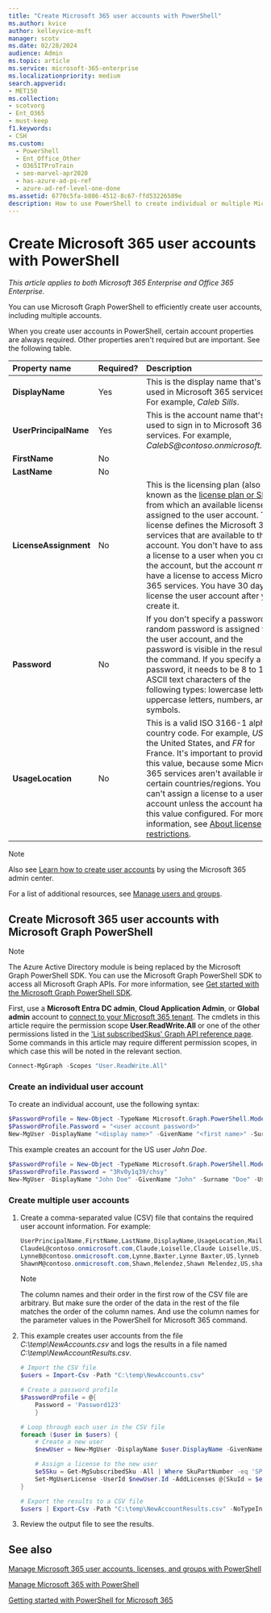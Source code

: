 ```yaml
---
title: "Create Microsoft 365 user accounts with PowerShell"
ms.author: kvice
author: kelleyvice-msft
manager: scotv
ms.date: 02/28/2024
audience: Admin
ms.topic: article
ms.service: microsoft-365-enterprise
ms.localizationpriority: medium
search.appverid:
- MET150
ms.collection: 
- scotvorg
- Ent_O365
- must-keep
f1.keywords:
- CSH
ms.custom:
  - PowerShell
  - Ent_Office_Other
  - O365ITProTrain
  - seo-marvel-apr2020
  - has-azure-ad-ps-ref
  - azure-ad-ref-level-one-done
ms.assetid: 6770c5fa-b886-4512-8c67-ffd53226589e
description: How to use PowerShell to create individual or multiple Microsoft 365 user accounts.
---
```


# Create Microsoft 365 user accounts with PowerShell

*This article applies to both Microsoft 365 Enterprise and Office 365 Enterprise.*

You can use Microsoft Graph PowerShell to efficiently create user accounts, including multiple accounts.

When you create user accounts in PowerShell, certain account properties are always required. Other properties aren't required but are important. See the following table.
  
|**Property name**|**Required?**|**Description**|
|:-----|:-----|:-----|
|**DisplayName** <br/> |Yes  <br/> |This is the display name that's used in Microsoft 365 services. For example, *Caleb Sills*. <br/> |
|**UserPrincipalName** <br/> |Yes  <br/> |This is the account name that's used to sign in to Microsoft 365 services. For example, *CalebS\@contoso.onmicrosoft.com*.  <br/> |
|**FirstName** <br/> |No  <br/> ||
|**LastName** <br/> |No  <br/> ||
|**LicenseAssignment** <br/> |No  <br/> |This is the licensing plan (also known as the [license plan or SKU](/azure/active-directory/enterprise-users/licensing-service-plan-reference)) from which an available license is assigned to the user account. The license defines the Microsoft 365 services that are available to the account. You don't have to assign a license to a user when you create the account, but the account must have a license to access Microsoft 365 services. You have 30 days to license the user account after you create it. |
|**Password** <br/> |No  <br/> | If you don't specify a password, a random password is assigned to the user account, and the password is visible in the results of the command. If you specify a password, it needs to be 8 to 16 ASCII text characters of the following types: lowercase letters, uppercase letters, numbers, and symbols.<br/> |
|**UsageLocation** <br/> |No  <br/> |This is a valid ISO 3166-1 alpha-2 country code. For example, *US* for the United States, and *FR* for France. It's important to provide this value, because some Microsoft 365 services aren't available in certain countries/regions. You can't assign a license to a user account unless the account has this value configured. For more information, see [About license restrictions](https://go.microsoft.com/fwlink/p/?LinkId=691730).<br/> |

> [!NOTE]
> Also see [Learn how to create user accounts](../admin/add-users/add-users.md) by using the Microsoft 365 admin center.
>
> For a list of additional resources, see [Manage users and groups](/admin).

## Create Microsoft 365 user accounts with Microsoft Graph PowerShell

>[!NOTE]
> The Azure Active Directory module is being replaced by the Microsoft Graph PowerShell SDK. You can use the Microsoft Graph PowerShell SDK to access all Microsoft Graph APIs. For more information, see [Get started with the Microsoft Graph PowerShell SDK](/powershell/microsoftgraph/get-started).

First, use a **Microsoft Entra DC admin**, **Cloud Application Admin**, or **Global admin** account to [connect to your Microsoft 365 tenant](connect-to-microsoft-365-powershell.md). The cmdlets in this article require the permission scope **User.ReadWrite.All** or one of the other permissions listed in the ['List subscribedSkus' Graph API reference page](/graph/api/subscribedsku-list). Some commands in this article may require different permission scopes, in which case this will be noted in the relevant section.

```powershell
Connect-MgGraph -Scopes "User.ReadWrite.All"
```

### Create an individual user account

To create an individual account, use the following syntax:
  
```powershell
$PasswordProfile = New-Object -TypeName Microsoft.Graph.PowerShell.Models.MicrosoftGraphPasswordProfile
$PasswordProfile.Password = "<user account password>"
New-MgUser -DisplayName "<display name>" -GivenName "<first name>" -Surname "<last name>" -UserPrincipalName <sign-in name> -UsageLocation <ISO 3166-1 alpha-2 country code> -MailNickname <mailbox name> -PasswordProfile $PasswordProfile -AccountEnabled $true
```

This example creates an account for the US user *John Doe*.
  
```powershell
$PasswordProfile = New-Object -TypeName Microsoft.Graph.PowerShell.Models.MicrosoftGraphPasswordProfile
$PasswordProfile.Password = "3Rv0y1q39/chsy"
New-MgUser -DisplayName "John Doe" -GivenName "John" -Surname "Doe" -UserPrincipalName johnd@contoso.onmicrosoft.com -UsageLocation "US" -MailNickname "johnd" -PasswordProfile $PasswordProfile -AccountEnabled $true
```

### Create multiple user accounts

1. Create a comma-separated value (CSV) file that contains the required user account information. For example:

     ```powershell
     UserPrincipalName,FirstName,LastName,DisplayName,UsageLocation,MailNickname
     ClaudeL@contoso.onmicrosoft.com,Claude,Loiselle,Claude Loiselle,US,claudel
     LynneB@contoso.onmicrosoft.com,Lynne,Baxter,Lynne Baxter,US,lynneb
     ShawnM@contoso.onmicrosoft.com,Shawn,Melendez,Shawn Melendez,US,shawnm
     ```

   > [!NOTE]
   > The column names and their order in the first row of the CSV file are arbitrary. But make sure the order of the data in the rest of the file matches the order of the column names. And use the column names for the parameter values in the PowerShell for Microsoft 365 command.

2. This example creates user accounts from the file *C:\temp\NewAccounts.csv* and logs the results in a file named *C:\temp\NewAccountResults.csv*.

    ```powershell
    # Import the CSV file
    $users = Import-Csv -Path "C:\temp\NewAccounts.csv"

    # Create a password profile
    $PasswordProfile = @{
        Password = 'Password123'
        }

    # Loop through each user in the CSV file
    foreach ($user in $users) {
        # Create a new user
        $newUser = New-MgUser -DisplayName $user.DisplayName -GivenName $user.FirstName -Surname $user.LastName -UserPrincipalName $user.UserPrincipalName -UsageLocation $user.UsageLocation -MailNickname $user.MailNickname -PasswordProfile $passwordProfile -AccountEnabled

        # Assign a license to the new user
        $e5Sku = Get-MgSubscribedSku -All | Where SkuPartNumber -eq 'SPE_E5'
        Set-MgUserLicense -UserId $newUser.Id -AddLicenses @{SkuId = $e5Sku.SkuId} -RemoveLicenses @()
    }

    # Export the results to a CSV file
    $users | Export-Csv -Path "C:\temp\NewAccountResults.csv" -NoTypeInformation
    ```

3. Review the output file to see the results.

## See also

[Manage Microsoft 365 user accounts, licenses, and groups with PowerShell](manage-user-accounts-and-licenses-with-microsoft-365-powershell.md)
  
[Manage Microsoft 365 with PowerShell](manage-microsoft-365-with-microsoft-365-powershell.md)
  
[Getting started with PowerShell for Microsoft 365](getting-started-with-microsoft-365-powershell.md)
